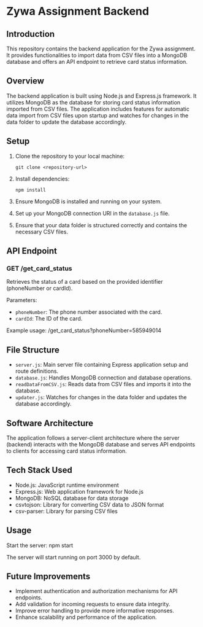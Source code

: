 # Zywa Assignment Backend

## Introduction

This repository contains the backend application for the Zywa assignment. It provides functionalities to import data from CSV files into a MongoDB database and offers an API endpoint to retrieve card status information.

## Overview

The backend application is built using Node.js and Express.js framework. It utilizes MongoDB as the database for storing card status information imported from CSV files. The application includes features for automatic data import from CSV files upon startup and watches for changes in the data folder to update the database accordingly.

## Setup

1. Clone the repository to your local machine:

    ```
    git clone <repository-url>
    ```

2. Install dependencies:

    ```
    npm install
    ```

3. Ensure MongoDB is installed and running on your system.

4. Set up your MongoDB connection URI in the `database.js` file.

5. Ensure that your data folder is structured correctly and contains the necessary CSV files.

## API Endpoint

### GET /get_card_status

Retrieves the status of a card based on the provided identifier (phoneNumber or cardId).

Parameters:
- `phoneNumber`: The phone number associated with the card.
- `cardId`: The ID of the card.

Example usage: /get_card_status?phoneNumber=585949014

## File Structure

- `server.js`: Main server file containing Express application setup and route definitions.
- `database.js`: Handles MongoDB connection and database operations.
- `readDataFromCSV.js`: Reads data from CSV files and imports it into the database.
- `updater.js`: Watches for changes in the data folder and updates the database accordingly.

## Software Architecture

The application follows a server-client architecture where the server (backend) interacts with the MongoDB database and serves API endpoints to clients for accessing card status information.

## Tech Stack Used

- Node.js: JavaScript runtime environment
- Express.js: Web application framework for Node.js
- MongoDB: NoSQL database for data storage
- csvtojson: Library for converting CSV data to JSON format
- csv-parser: Library for parsing CSV files

## Usage

Start the server: npm start

The server will start running on port 3000 by default.

## Future Improvements

- Implement authentication and authorization mechanisms for API endpoints.
- Add validation for incoming requests to ensure data integrity.
- Improve error handling to provide more informative responses.
- Enhance scalability and performance of the application.




